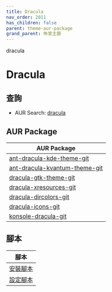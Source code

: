 ```yaml
---
title: Dracula
nav_order: 2011
has_children: false
parent: theme-aur-package
grand_parent: 佈景主題
---
```



dracula

# Dracula


## 查詢

* AUR Search: [dracula](https://aur.archlinux.org/packages?O=0&SeB=nd&K=dracula&outdated=&SB=m&SO=d&PP=50&submit=Go)


## AUR Package

| AUR Package |
| --- |
| [ant-dracula-kde-theme-git](https://aur.archlinux.org/packages/ant-dracula-kde-theme-git) |
| [ant-dracula-kvantum-theme-git](https://aur.archlinux.org/packages/ant-dracula-kvantum-theme-git) |
| [dracula-gtk-theme-git](https://aur.archlinux.org/packages/dracula-gtk-theme-git) |
| [dracula-xresources-git](https://aur.archlinux.org/packages/dracula-xresources-git) |
| [dracula-dircolors-git](https://aur.archlinux.org/packages/dracula-dircolors-git) |
| [dracula-icons-git](https://aur.archlinux.org/packages/dracula-icons-git) |
| [konsole-dracula-git](https://aur.archlinux.org/packages/konsole-dracula-git) |


## 腳本

| 腳本 |
| --- |
| [安裝腳本](https://github.com/samwhelp/ezarcher-adjustment/tree/main/prototype/theme/dracula) |
| [設定腳本](https://github.com/samwhelp/ezarcher-adjustment/tree/main/prototype/de/kde-plasma/part/style/kde-plasma-style-dracula-breeze) |
